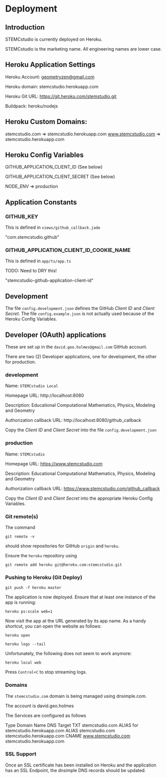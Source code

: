 # Deployment

## Introduction

STEMCstudio is currently deployed on Heroku.

STEMCstudio is the marketing name. All engineering names are lower case.

## Heroku Application Settings

Heroku Account: geometryzen@gmail.com

Heroku domain: stemcstudio.herokuapp.com

Heroku Git URL: https://git.heroku.com/stemstudio.git

Buildpack: heroku/nodejs

## Heroku Custom Domains:

stemcstudio.com => stemcstudio.herokuapp.com
www.stemcstudio.com => stemcstudio.herokuapp.com

## Heroku Config Variables

GITHUB_APPLICATION_CLIENT_ID (See below) 

GITHUB_APPLICATION_CLIENT_SECRET (See below)

NODE_ENV => production

## Application Constants

### GITHUB_KEY

This is defined in `views/github_callback.jade`

"com.stemcstudio.github"

### GITHUB_APPLICATION_CLIENT_ID_COOKIE_NAME

This is defined in `app/ts/app.ts`

TODO: Need to DRY this!

"stemcstudio-github-application-client-id"

## Development

The file `config.development.json` defines the GitHub *Client ID* and *Client Secret*.
The file `config.example.json` is not actually used because of the Heroku Config Variables.

## Developer (OAuth) applications

These are set up in the `david.geo.holmes@gmail.com` GitHub account.

There are two (2) Developer applications, one for development, the other for production.

### development

Name: `STEMCstudio Local`

Homepage URL: http://localhost:8080

Description: Educational Computational Mathematics, Physics, Modeling and Geometry

Authorization callback URL: http://localhost:8080/github_callback

Copy the *Client ID* and *Client Secret* into the file `config.development.json`

### production

Name: `STEMCstudio`

Homepage URL: https://www.stemcstudio.com

Description: Educational Computational Mathematics, Physics, Modeling and Geometry

Authorization callback URL: https://www.stemcstudio.com/github_callback

Copy the *Client ID* and *Client Secret* into the appropriate Heroku Config Variables.

### Git remote(s)

The command

```
git remote -v
```
should show repositories for GitHub `origin` and `heroku`.

Ensure the `heroku` repository using

```
git remote add heroku git@heroku.com:stemcstudio.git
```

### Pushing to Heroku (Git Deploy)

```
git push -f heroku master
```

The application is now deployed. Ensure that at least one instance of the app is running:

```
heroku ps:scale web=1
```

Now visit the app at the URL generated by its app name. As a handy shortcut, you can open the website as follows:

```
heroku open
```

```
heroku logs --tail
```

Unfortunately, the following does not seem to work anymore:

```
heroku local web
```

Press `Control+C` to stop streaming logs.

### Domains

The `stemcstudio.com` domain is being managed using dnsimple.com.

The account is david.geo.holmes

The Services are configured as follows

Type     Domain Name         DNS Target
TXT      stemcstudio.com     ALIAS for stemcstudio.herokuapp.com
ALIAS    stemcstudio.com     stemcstudio.herokuapp.com
CNAME    www.stemcstudio.com stemcstudio.herokuapp.com

### SSL Support

Once an SSL certificate has been installed on Heroku and the application has an SSL Endpoint,
the dnsimple DNS records should be updated.

